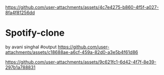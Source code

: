 
https://github.com/user-attachments/assets/4c7e4275-b860-4f5f-a027-8fa4f81256dd
# Spotify-clone 
by avani singhal
#output
https://github.com/user-attachments/assets/c18688ae-a6cf-459a-82d0-a3e5b4f61d86






https://github.com/user-attachments/assets/9c621fc1-6d42-4f7f-8e39-297b1a788831


